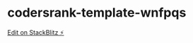 # codersrank-template-wnfpqs

[Edit on StackBlitz ⚡️](https://stackblitz.com/edit/codersrank-template-wnfpqs)